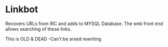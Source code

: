 Linkbot
=======

Recovers URLs from IRC and adds to MYSQL Database. The web front end allows searching of these links.

This is OLD & DEAD
-Can't be arsed rewriting
